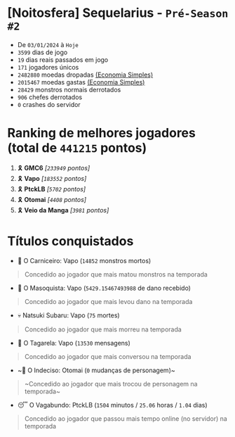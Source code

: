 # [Noitosfera] Sequelarius - `Pré-Season #2`
- De `03/01/2024` à `Hoje`
- `3599` dias de jogo
- `19` dias reais passados em jogo
- `171` jogadores únicos
- `2482880` moedas dropadas [(Economia Simples)](https://github.com/otomay/Economia-Simples)
- `2015467` moedas gastas [(Economia Simples)](https://github.com/otomay/Economia-Simples)
- `28429` monstros normais derrotados
- `906` chefes derrotados
- `0` crashes do servidor

# Ranking de melhores jogadores (total de `441215` pontos)
1. 🎗️ **GMC6** *[`233949` pontos]*
2. 🎗️ **Vapo** *[`183552` pontos]*
3. 🎗️ **PtckLB** *[`5702` pontos]*
4. 🎗️ **Otomai** *[`4408` pontos]*
5. 🎗️ **Veio da Manga** *[`3981` pontos]*

# Títulos conquistados
- 👹 O Carniceiro: Vapo (`14852` monstros mortos)
> Concedido ao jogador que mais matou monstros na temporada
- 🥵 O Masoquista: Vapo (`5429.15467493988` de dano recebido)
> Concedido ao jogador que mais levou dano na temporada
- 💀 Natsuki Subaru: Vapo (`75` mortes)
> Concedido ao jogador que mais morreu na temporada
- 🦜 O Tagarela: Vapo (`13530` mensagens)
> Concedido ao jogador que mais conversou na temporada
- ~🤔 O Indeciso: Otomai (`0` mudanças de personagem)~
> ~Concedido ao jogador que mais trocou de personagem na temporada~
- 😴 O Vagabundo: PtckLB (`1504` minutos / `25.06` horas / `1.04` dias)
> Concedido ao jogador que passou mais tempo online (no servidor) na temporada
